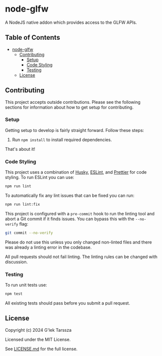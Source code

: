 # node-glfw #

A NodeJS native addon which provides access to the GLFW APIs.

<!-- omit in toc -->
## Table of Contents ##

* [node-glfw](#node-glfw)
    * [Contributing](#contributing)
        * [Setup](#setup)
        * [Code Styling](#code-styling)
        * [Testing](#testing)
    * [License](#license)

## Contributing ##

This project accepts outside contributions. Please see the following sections
for information about how to get setup for contributing.

### Setup ###

Getting setup to develop is fairly straight forward. Follow these steps:

1. Run `npm install` to install required dependencies.

That's about it!

### Code Styling ###

This project uses a combination of [Husky](https://www.npmjs.com/package/husky),
[ESLint](https://www.npmjs.com/package/eslint), and
[Prettier](https://www.npmjs.com/package/prettier) for code styling. To run
ESLint you can use:

```sh
npm run lint
```

To automatically fix any lint issues that can be fixed you can run:

```sh
npm run lint:fix
```

This project is configured with a `pre-commit` hook to run the linting tool and
abort a Git commit if it finds issues. You can bypass this with the
`--no-verify` flag:

```sh
git commit --no-verify
```

Please do not use this unless you only changed non-linted files and there was
already a linting error in the codebase.

All pull requests should not fail linting. The linting rules can be changed with
discussion.

### Testing ###

To run unit tests use:

```sh
npm test
```

All existing tests should pass before you submit a pull request.

## License ##

Copyright (c) 2024 G'lek Tarssza

Licensed under the MIT License.

See [LICENSE.md](LICENSE.md) for the full license.
